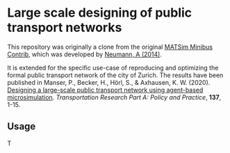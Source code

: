 # Large scale designing of public transport networks

This repository was originally a clone from the original [MATSim Minibus Contrib](https://github.com/matsim-org/matsim-libs/tree/master/contribs/minibus),
which was developed by [Neumann, A (2014)](https://svn.vsp.tu-berlin.de/repos/public-svn/publications/vspwp/2011/11-15/trb_paratransit_submitted_12nov11.pdf).

It is extended for the specific use-case of reproducing and optimizing the formal public transport network of the city of Zurich. The results have been
published in Manser, P., Becker, H., Hörl, S., & Axhausen, K. W. (2020). [Designing a large-scale public transport network using agent-based microsimulation](https://www.sciencedirect.com/science/article/abs/pii/S0965856420305668). *Transportation Research Part A: Policy and Practice*, **137**, 1-15.

## Usage

T
